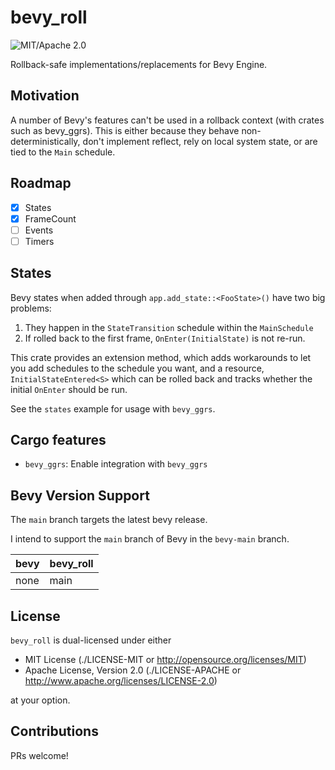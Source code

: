 # bevy_roll

![MIT/Apache 2.0](https://img.shields.io/badge/license-MIT%2FApache-blue.svg)

Rollback-safe implementations/replacements for Bevy Engine.

## Motivation

A number of Bevy's features can't be used in a rollback context (with crates such as bevy_ggrs). This is either because they behave non-deterministically, don't implement reflect, rely on local system state, or are tied to the `Main` schedule.

## Roadmap

- [x] States
- [x] FrameCount
- [ ] Events
- [ ] Timers

## States

Bevy states when added through `app.add_state::<FooState>()` have two big problems:

1. They happen in the `StateTransition` schedule within the `MainSchedule`
2. If rolled back to the first frame, `OnEnter(InitialState)` is not re-run.

This crate provides an extension method, which adds workarounds to let you add schedules to the schedule you want, and a resource, `InitialStateEntered<S>` which can be rolled back and tracks whether the initial `OnEnter` should be run.

See the `states` example for usage with `bevy_ggrs`.

## Cargo features

- `bevy_ggrs`: Enable integration with `bevy_ggrs`

## Bevy Version Support

The `main` branch targets the latest bevy release.

I intend to support the `main` branch of Bevy in the `bevy-main` branch.

|bevy|bevy_roll|
|----|---------|
|none|main     |

## License

`bevy_roll` is dual-licensed under either

- MIT License (./LICENSE-MIT or http://opensource.org/licenses/MIT)
- Apache License, Version 2.0 (./LICENSE-APACHE or http://www.apache.org/licenses/LICENSE-2.0)

at your option.

## Contributions

PRs welcome!

